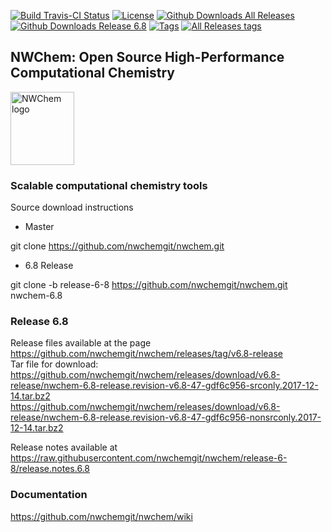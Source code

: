  



[![Build Travis-CI Status](https://img.shields.io/travis/nwchemgit/nwchem.svg?style=for-the-badge)](https://img.shields.io/travis/nwchemgit/nwchem.svg?style=for-the-badge)
[![License](https://img.shields.io/badge/license-ECL2-blue.svg?style=for-the-badge)](https://raw.githubusercontent.com/nwchemgit/nwchem/master/LICENSE.md)
[![Github Downloads All Releases](https://img.shields.io/github/downloads/nwchemgit/nwchem/total.svg?style=for-the-badge)](https://img.shields.io/github/downloads/nwchemgit/nwchem/total.svg?style=for-the-badge)
[![Github Downloads Release 6.8](https://img.shields.io/github/downloads/nwchemgit/nwchem/v6.8-release/total.svg?style=for-the-badge)](https://img.shields.io/github/downloads/nwchemgit/nwchem/v6.8-release/total.svg?style=for-the-badge)
[![Tags](https://img.shields.io/github/tag/nwchemgit/nwchem.svg?style=for-the-badge)](https://img.shields.io/github/tag/nwchemgit/nwchem.svg?style=for-the-badge)
[![All Releases tags](https://img.shields.io/github/release/nwchemgit/nwchem/all.svg?style=for-the-badge)](https://img.shields.io/github/release/nwchemgit/nwchem/all.svg?style=for-the-badge)  
 
## NWChem: Open Source High-Performance Computational Chemistry
<img alt="NWChem logo" src="https://raw.githubusercontent.com/nwchemgit/nwchem/master/contrib/git.nwchem/MS3_logo_cropped.png" align=middle width="102pt" height="117pt"/>  

### Scalable computational chemistry tools


Source download instructions

* Master

git clone https://github.com/nwchemgit/nwchem.git

* 6.8 Release

git clone  -b release-6-8 https://github.com/nwchemgit/nwchem.git nwchem-6.8

### Release 6.8

Release files available at the page  
https://github.com/nwchemgit/nwchem/releases/tag/v6.8-release  
Tar file for download:  
https://github.com/nwchemgit/nwchem/releases/download/v6.8-release/nwchem-6.8-release.revision-v6.8-47-gdf6c956-srconly.2017-12-14.tar.bz2  
https://github.com/nwchemgit/nwchem/releases/download/v6.8-release/nwchem-6.8-release.revision-v6.8-47-gdf6c956-nonsrconly.2017-12-14.tar.bz2  

Release notes available at  
https://raw.githubusercontent.com/nwchemgit/nwchem/release-6-8/release.notes.6.8

### Documentation
https://github.com/nwchemgit/nwchem/wiki
